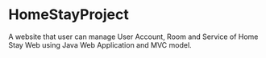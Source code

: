 # HomeStayProject
 A website that user can manage User Account, Room and Service of Home Stay Web using Java Web Application and MVC model.
